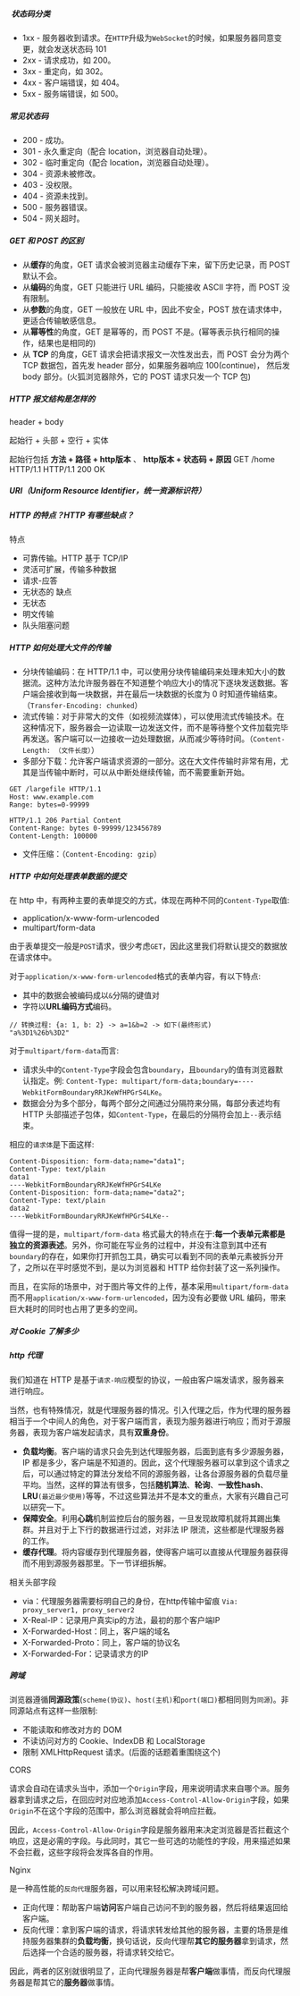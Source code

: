 
#####  状态码分类

- 1xx - 服务器收到请求。在`HTTP`升级为`WebSocket`的时候，如果服务器同意变更，就会发送状态码 101
- 2xx - 请求成功，如 200。
- 3xx - 重定向，如 302。
- 4xx - 客户端错误，如 404。
- 5xx - 服务端错误，如 500。

##### 常见状态码

- 200 - 成功。
- 301 - 永久重定向（配合 location，浏览器自动处理）。
- 302 - 临时重定向（配合 location，浏览器自动处理）。
- 304 - 资源未被修改。
- 403 - 没权限。
- 404 - 资源未找到。
- 500 - 服务器错误。
- 504 - 网关超时。


##### GET 和 POST 的区别

- 从**缓存**的角度，GET 请求会被浏览器主动缓存下来，留下历史记录，而 POST 默认不会。
- 从**编码**的角度，GET 只能进行 URL 编码，只能接收 ASCII 字符，而 POST 没有限制。
- 从**参数**的角度，GET 一般放在 URL 中，因此不安全，POST 放在请求体中，更适合传输敏感信息。
- 从**幂等性**的角度，GET 是幂等的，而 POST 不是。(幂等表示执行相同的操作，结果也是相同的)
- 从 **TCP** 的角度，GET 请求会把请求报文一次性发出去，而 POST 会分为两个 TCP 数据包，首先发 header 部分，如果服务器响应 100(continue)， 然后发 body 部分。(火狐浏览器除外，它的 POST 请求只发一个 TCP 包)

##### HTTP 报文结构是怎样的

header + body 

起始行 + 头部 + 空行 + 实体

起始行包括 **方法 + 路径 + http版本** 、 **http版本 + 状态码 + 原因**
GET /home HTTP/1.1
HTTP/1.1 200 OK

##### URI（Uniform Resource Identifier，统一资源标识符）



##### HTTP 的特点？HTTP 有哪些缺点？

特点
- 可靠传输。HTTP 基于 TCP/IP
- 灵活可扩展，传输多种数据
- 请求-应答
- 无状态的
缺点
- 无状态
- 明文传输
- 队头阻塞问题


##### HTTP 如何处理大文件的传输

- 分块传输编码：在 HTTP/1.1 中，可以使用分块传输编码来处理未知大小的数据流。这种方法允许服务器在不知道整个响应大小的情况下逐块发送数据。客户端会接收到每一块数据，并在最后一块数据的长度为 0 时知道传输结束。（`Transfer-Encoding: chunked`）
- 流式传输：对于非常大的文件（如视频流媒体），可以使用流式传输技术。在这种情况下，服务器会一边读取一边发送文件，而不是等待整个文件加载完毕再发送。客户端可以一边接收一边处理数据，从而减少等待时间。（`Content-Length: （文件长度）`）
- 多部分下载：允许客户端请求资源的一部分。这在大文件传输时非常有用，尤其是当传输中断时，可以从中断处继续传输，而不需要重新开始。

```
GET /largefile HTTP/1.1
Host: www.example.com
Range: bytes=0-99999

HTTP/1.1 206 Partial Content
Content-Range: bytes 0-99999/123456789
Content-Length: 100000
```

- 文件压缩：（`Content-Encoding: gzip`）

##### HTTP 中如何处理表单数据的提交

在 http 中，有两种主要的表单提交的方式，体现在两种不同的`Content-Type`取值:

- application/x-www-form-urlencoded
- multipart/form-data

由于表单提交一般是`POST`请求，很少考虑`GET`，因此这里我们将默认提交的数据放在请求体中。


对于`application/x-www-form-urlencoded`格式的表单内容，有以下特点:

- 其中的数据会被编码成以`&`分隔的键值对
- 字符以**URL编码方式**编码。

```
// 转换过程: {a: 1, b: 2} -> a=1&b=2 -> 如下(最终形式) 
"a%3D1%26b%3D2"
```

对于`multipart/form-data`而言:

- 请求头中的`Content-Type`字段会包含`boundary`，且`boundary`的值有浏览器默认指定。例: `Content-Type: multipart/form-data;boundary=----WebkitFormBoundaryRRJKeWfHPGrS4LKe`。
- 数据会分为多个部分，每两个部分之间通过分隔符来分隔，每部分表述均有 HTTP 头部描述子包体，如`Content-Type`，在最后的分隔符会加上`--`表示结束。

相应的`请求体`是下面这样:
```
Content-Disposition: form-data;name="data1";
Content-Type: text/plain 
data1 
----WebkitFormBoundaryRRJKeWfHPGrS4LKe 
Content-Disposition: form-data;name="data2"; 
Content-Type: text/plain 
data2 
----WebkitFormBoundaryRRJKeWfHPGrS4LKe--
```
  
值得一提的是，`multipart/form-data` 格式最大的特点在于:**每一个表单元素都是独立的资源表述**。另外，你可能在写业务的过程中，并没有注意到其中还有`boundary`的存在，如果你打开抓包工具，确实可以看到不同的表单元素被拆分开了，之所以在平时感觉不到，是以为浏览器和 HTTP 给你封装了这一系列操作。

而且，在实际的场景中，对于图片等文件的上传，基本采用`multipart/form-data`而不用`application/x-www-form-urlencoded`，因为没有必要做 URL 编码，带来巨大耗时的同时也占用了更多的空间。


##### 对 Cookie 了解多少

##### http 代理

我们知道在 HTTP 是基于`请求-响应`模型的协议，一般由客户端发请求，服务器来进行响应。

当然，也有特殊情况，就是代理服务器的情况。引入代理之后，作为代理的服务器相当于一个中间人的角色，对于客户端而言，表现为服务器进行响应；而对于源服务器，表现为客户端发起请求，具有**双重身份**。

- **负载均衡**。客户端的请求只会先到达代理服务器，后面到底有多少源服务器，IP 都是多少，客户端是不知道的。因此，这个代理服务器可以拿到这个请求之后，可以通过特定的算法分发给不同的源服务器，让各台源服务器的负载尽量平均。当然，这样的算法有很多，包括**随机算法**、**轮询**、**一致性hash**、**LRU**`(最近最少使用)`等等，不过这些算法并不是本文的重点，大家有兴趣自己可以研究一下。
- **保障安全**。利用**心跳**机制监控后台的服务器，一旦发现故障机就将其踢出集群。并且对于上下行的数据进行过滤，对非法 IP 限流，这些都是代理服务器的工作。
- **缓存代理**。将内容缓存到代理服务器，使得客户端可以直接从代理服务器获得而不用到源服务器那里。下一节详细拆解。

相关头部字段

- via：代理服务器需要标明自己的身份，在http传输中留痕 `Via: proxy_server1, proxy_server2`
- X-Real-IP：记录用户真实ip的方法，最初的那个客户端IP
- X-Forwarded-Host：同上，客户端的域名
- X-Forwarded-Proto：同上，客户端的协议名
- X-Forwarded-For：记录请求方的IP


##### 跨域

浏览器遵循**同源政策**(`scheme(协议)`、`host(主机)`和`port(端口)`都相同则为`同源`)。非同源站点有这样一些限制:

- 不能读取和修改对方的 DOM
- 不读访问对方的 Cookie、IndexDB 和 LocalStorage
- 限制 XMLHttpRequest 请求。(后面的话题着重围绕这个)

CORS

请求会自动在请求头当中，添加一个`Origin`字段，用来说明请求来自哪个`源`。服务器拿到请求之后，在回应时对应地添加`Access-Control-Allow-Origin`字段，如果`Origin`不在这个字段的范围中，那么浏览器就会将响应拦截。

因此，`Access-Control-Allow-Origin`字段是服务器用来决定浏览器是否拦截这个响应，这是必需的字段。与此同时，其它一些可选的功能性的字段，用来描述如果不会拦截，这些字段将会发挥各自的作用。

Nginx 

是一种高性能的`反向代理`服务器，可以用来轻松解决跨域问题。
- 正向代理：帮助客户端**访问**客户端自己访问不到的服务器，然后将结果返回给客户端。
- 反向代理：拿到客户端的请求，将请求转发给其他的服务器，主要的场景是维持服务器集群的**负载均衡**，换句话说，反向代理帮**其它的服务器**拿到请求，然后选择一个合适的服务器，将请求转交给它。

因此，两者的区别就很明显了，正向代理服务器是帮**客户端**做事情，而反向代理服务器是帮其它的**服务器**做事情。

